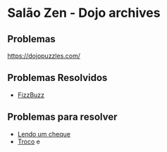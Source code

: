 # Salão Zen - Dojo archives

## Problemas

https://dojopuzzles.com/

## Problemas Resolvidos
- [FizzBuzz](https://dojopuzzles.com/problems/fizzbuzz/)

## Problemas para resolver
- [Lendo um cheque](https://dojopuzzles.com/problems/lendo-um-cheque/)
- [Troco](https://dojopuzzles.com/problems/troco/)
   e
